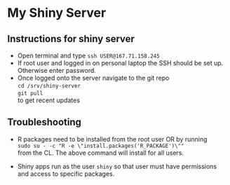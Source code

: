 # My Shiny Server

## Instructions for shiny server

- Open terminal and type `ssh USER@167.71.158.245` 
- If root user and logged in on personal laptop the SSH should be set up.
Otherwise enter password.
- Once logged onto the server navigate to the git repo \
`cd /srv/shiny-server`\
`git pull`\
to get recent updates

## Troubleshooting
- R packages need to be installed from the root user OR by running \
`sudo su - -c "R -e \"install.packages('R_PACKAGE')\""`\
from the CL. The above command will install for all users. 

- Shiny apps run as the user `shiny` so that user must have permissions and access to specific packages.